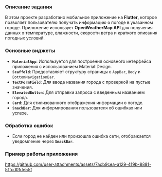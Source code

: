 ### Описание задания

В этом проекте разработано мобильное приложение на **Flutter**, которое позволяет пользователю получать информацию о погоде в указанном городе. Приложение использует **OpenWeatherMap API** для получения данных о температуре, влажности, скорости ветра и краткого описания погодных условий. 


### Основные виджеты
- **`MaterialApp`**: Используется для построения основного интерфейса приложения с использованием Material Design.
- **`Scaffold`**: Предоставляет структуру страницы с `AppBar`, `Body` и `BottomNavigationBar`.
- **`TextFormField`**: Для ввода названия города с проверкой на пустые значения.
- **`ElevatedButton`**: Для отправки запроса с введенным названием города.
- **`Card`**: Для стилизованного отображения информации о погоде.
- **`SnackBar`**: Для информирования пользователя об ошибках или успехе.

### Обработка ошибок
- Если город не найден или произошла ошибка сети, отображается уведомление через **`SnackBar`**.

### Пример работы приложения

https://github.com/user-attachments/assets/7acb9cea-a129-419b-8881-51fcd01de55f

